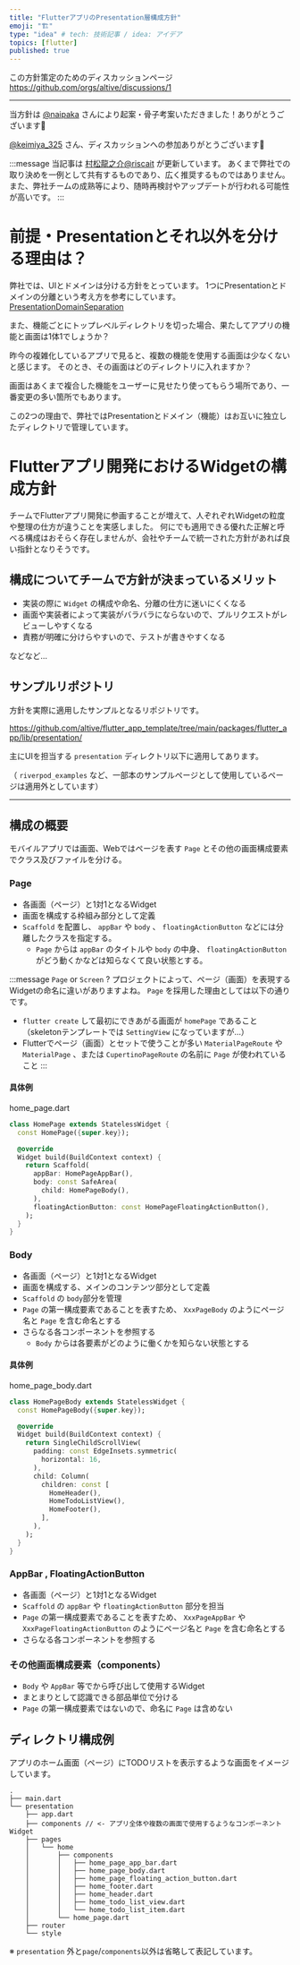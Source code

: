 ```yaml
---
title: "FlutterアプリのPresentation層構成方針"
emoji: "🏗"
type: "idea" # tech: 技術記事 / idea: アイデア
topics: [flutter]
published: true
---
```


この方針策定のためのディスカッションページ
https://github.com/orgs/altive/discussions/1

---

当方針は [@naipaka](https://zenn.dev/naipaka) さんにより起案・骨子考案いただきました！ありがとうございます👏

[@keimiya_325](https://twitter.com/keimiya_325) さん、ディスカッションへの参加ありがとうございます🙌

:::message
当記事は [村松龍之介@riscait](https://zenn.dev/riscait) が更新しています。
あくまで弊社での取り決めを一例として共有するものであり、広く推奨するものではありません。 また、弊社チームの成熟等により、随時再検討やアップデートが行われる可能性が高いです。
:::

# 前提・Presentationとそれ以外を分ける理由は？
弊社では、UIとドメインは分ける方針をとっています。
1つにPresentationとドメインの分離という考え方を参考にしています。
[PresentationDomainSeparation](https://martinfowler.com/bliki/PresentationDomainSeparation.html)

また、機能ごとにトップレベルディレクトリを切った場合、果たしてアプリの機能と画面は1体1でしょうか？

昨今の複雑化しているアプリで見ると、複数の機能を使用する画面は少なくないと感じます。
そのとき、その画面はどのディレクトリに入れますか？

画面はあくまで複合した機能をユーザーに見せたり使ってもらう場所であり、一番変更の多い箇所でもあります。

この2つの理由で、弊社ではPresentationとドメイン（機能）はお互いに独立したディレクトリで管理しています。

# Flutterアプリ開発におけるWidgetの構成方針

チームでFlutterアプリ開発に参画することが増えて、人ぞれぞれWidgetの粒度や整理の仕方が違うことを実感しました。
何にでも適用できる優れた正解と呼べる構成はおそらく存在しませんが、会社やチームで統一された方針があれば良い指針となりそうです。

## 構成についてチームで方針が決まっているメリット

- 実装の際に `Widget` の構成や命名、分離の仕方に迷いにくくなる
- 画面や実装者によって実装がバラバラにならないので、プルリクエストがレビューしやすくなる
- 責務が明確に分けらやすいので、テストが書きやすくなる

などなど…

## サンプルリポジトリ
方針を実際に適用したサンプルとなるリポジトリです。

https://github.com/altive/flutter_app_template/tree/main/packages/flutter_app/lib/presentation/

主にUIを担当する `presentation` ディレクトリ以下に適用してあります。

（ `riverpod_examples` など、一部本のサンプルページとして使用しているページは適用外としています）

---

## 構成の概要

モバイルアプリでは画面、Webではページを表す `Page` とその他の画面構成要素でクラス及びファイルを分ける。

### Page
- 各画面（ページ）と1対1となるWidget
- 画面を構成する枠組み部分として定義
- `Scaffold` を配置し、 `appBar` や `body` 、 `floatingActionButton` などには分離したクラスを指定する。
    - `Page` からは `appBar` のタイトルや `body` の中身、 `floatingActionButton` がどう動くかなどは知らなくて良い状態とする。

:::message
`Page` or `Screen` ?
プロジェクトによって、ページ（画面）を表現するWidgetの命名に違いがありますよね。
`Page` を採用した理由としては以下の通りです。
- `flutter create` して最初にできあがる画面が `homePage` であること（skeletonテンプレートでは `SettingView` になっていますが…）
- Flutterでページ（画面）とセットで使うことが多い `MaterialPageRoute` や `MaterialPage` 、または `CupertinoPageRoute` の名前に `Page` が使われていること
:::

#### 具体例
home_page.dart
```dart
class HomePage extends StatelessWidget {
  const HomePage({super.key});

  @override
  Widget build(BuildContext context) {
    return Scaffold(
      appBar: HomePageAppBar(),
      body: const SafeArea(
        child: HomePageBody(),
      ),
      floatingActionButton: const HomePageFloatingActionButton(),
    );
  }
}
```

### Body
- 各画面（ページ）と1対1となるWidget
- 画面を構成する、メインのコンテンツ部分として定義
- `Scaffold` の `body`部分を管理
- `Page` の第一構成要素であることを表すため、 `XxxPageBody` のようにページ名と `Page` を含む命名とする
- さらなる各コンポーネントを参照する
  - `Body` からは各要素がどのように働くかを知らない状態とする

#### 具体例
home_page_body.dart
```dart
class HomePageBody extends StatelessWidget {
  const HomePageBody({super.key});

  @override
  Widget build(BuildContext context) {
    return SingleChildScrollView(
      padding: const EdgeInsets.symmetric(
        horizontal: 16,
      ),
      child: Column(
        children: const [
          HomeHeader(),
          HomeTodoListView(),
          HomeFooter(),
        ],
      ),
    );
  }
}
```

### AppBar , FloatingActionButton
- 各画面（ページ）と1対1となるWidget
- `Scaffold` の `appBar` や `floatingActionButton` 部分を担当
- `Page` の第一構成要素であることを表すため、 `XxxPageAppBar` や `XxxPageFloatingActionButton` のようにページ名と `Page` を含む命名とする
- さらなる各コンポーネントを参照する

### その他画面構成要素（components）
- `Body` や `AppBar` 等でから呼び出して使用するWidget
- まとまりとして認識できる部品単位で分ける
- `Page` の第一構成要素ではないので、命名に `Page` は含めない

## ディレクトリ構成例

アプリのホーム画面（ページ）にTODOリストを表示するような画面をイメージしています。

```
.
├── main.dart
└── presentation
    ├── app.dart
    ├── components // <- アプリ全体や複数の画面で使用するようなコンポーネントWidget
    ├── pages
    │   └── home
    │       ├── components
    │       │   ├── home_page_app_bar.dart
    │       │   ├── home_page_body.dart
    │       │   ├── home_page_floating_action_button.dart
    │       │   ├── home_footer.dart
    │       │   ├── home_header.dart
    │       │   ├── home_todo_list_view.dart
    │       │   └── home_todo_list_item.dart
    │       └── home_page.dart
    ├── router
    └── style
```

※ `presentation` 外と`page`/`components`以外は省略して表記しています。

